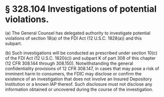 # § 328.104   Investigations of potential violations.

(a) The General Counsel has delegated authority to investigate potential violations of section 18(a) of the FDI Act (12 U.S.C. 1828(a)) and this subpart.


(b) Such investigations will be conducted as prescribed under section 10(c) of the FDI Act (12 U.S.C. 1820(c)) and subpart K of part 308 of this chapter (12 CFR 308.144 through 308.150). Notwithstanding the general confidentiality provisions of 12 CFR 308.147, in cases that may pose a risk of imminent harm to consumers, the FDIC may disclose or confirm the existence of an investigation that does not involve an Insured Depository Institution or a known IAP thereof. Such disclosure must not disclose any information obtained or uncovered during the course of the investigation.






